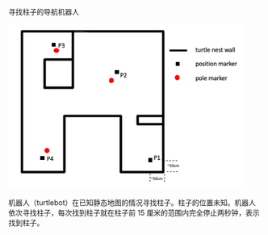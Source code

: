 

寻找柱子的导航机器人


![寻找柱子的导航机器人](https://github.com/Richardgtx/A-car-navigating-to-find-pillars/blob/6ecf583c5a846e88ba12e7ea195f36a3b84f4366/map.png)

机器人（turtlebot）在已知静态地图的情况寻找柱子。柱子的位置未知。机器人依次寻找柱子，每次找到柱子就在柱子前 15 厘米的范围内完全停止两秒钟，表示找到柱子。

